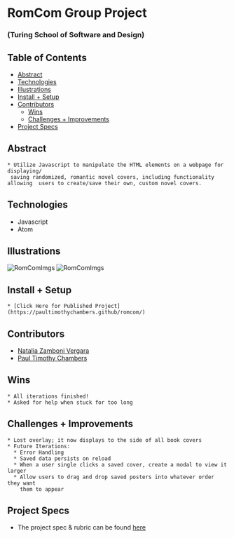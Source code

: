 # RomCom Group Project

### (Turing School of Software and Design)

## Table of Contents

  - [Abstract](#abstract)
  - [Technologies](#technologies)
  - [Illustrations](#illustrations)
  - [Install + Setup](#set-up)
  - [Contributors](#contributors)
	- [Wins](#wins)
	- [Challenges + Improvements](#challenges-+-Improvements)
  - [Project Specs](#project-specs)

## Abstract

	* Utilize Javascript to manipulate the HTML elements on a webpage for displaying/
     saving randomized, romantic novel covers, including functionality allowing  users to create/save their own, custom novel covers.

## Technologies

  * Javascript
  * Atom

## Illustrations

  ![RomComImgs](https://i.imgur.com/ee2uGdT.png)
  ![RomComImgs](https://i.imgur.com/7CCZ5Jv.png)

## Install + Setup

	* [Click Here for Published Project](https://paultimothychambers.github/romcom/)

## Contributors

  * [Natalia Zamboni Vergara](https://github.com/nzambonivergara)
  * [Paul Timothy Chambers](https://github.com/PaulTimothyChambers)

## Wins

	* All iterations finished!
	* Asked for help when stuck for too long

## Challenges + Improvements

	* Lost overlay; it now displays to the side of all book covers
	* Future Iterations:
      * Error Handling
      * Saved data persists on reload
      * When a user single clicks a saved cover, create a modal to view it larger
      * Allow users to drag and drop saved posters into whatever order they want  
        them to appear

## Project Specs

  * The project spec & rubric can be found [here](https://frontend.turing.edu/projects/module-1/romcom-pair.html)
